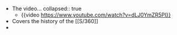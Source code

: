 - The video...
  collapsed:: true
	- {{video https://www.youtube.com/watch?v=dLJ0YmZR5PI}}
- Covers the history of the [[S/360]]
-